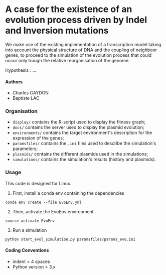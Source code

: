 

# A case for the existence of an evolution process driven by Indel and Inversion mutations

We make use of the existing implementation of a transcription model taking into account
the physical structure of DNA and the coupling of neighboor genes, to proceed to the simulation
of the evolution process that could occur only trough the relative reorganisation of the genome.

Hypothesis : ...

#### Authors

- Charles GAYDON
- Baptiste LAC

### Organisation

- `display/` contains the R-script used to display the fitness graph;
- `docs/` contains the server used to display the plasmid evolution;
- `environments/` contains the target environment's description for the expression of the genes;
- `paramsfiles/` contains the `.ini` files used to describe the simulation's parameters;
- `plasmids/` contains the different plasmids used in the simulations;
- `simulations/` contains the simulation's results (history and plasmids).


### Usage

This code is designed for Linux. 

1. First, install a conda env containing the dependencies

  `conda env create --file EvoEnv.yml`

2. Then, activate the EvoEnv environment

  `source activate EvoEnv`

3. Run a simulation

  `python start_evol_simulation.py paramsfiles/params_evo.ini`

#### Coding Conventions

* indent = 4 spaces
* Python version > 3.x
